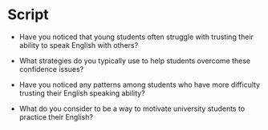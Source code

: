 # Script

- Have you noticed that young students often struggle with trusting their ability to speak English with others?

- What strategies do you typically use to help students overcome these confidence issues?

- Have you noticed any patterns among students who have more difficulty trusting their English speaking ability?

- What do you consider to be a way to motivate university students to practice their English?
